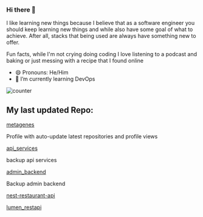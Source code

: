 ### Hi there 👋
I like learning new things because I believe that as a software engineer you should keep learning new things and while also have some goal of what to achieve. After all, stacks that being used are always have something new to offer.

Fun facts, while I'm not crying doing coding I love listening to a podcast and baking or just messing with a recipe that  I found online
- 😄 Pronouns: He/Him
- 🌱 I’m currently learning DevOps


![counter](https://ene3oosohyebu4a.m.pipedream.net)


## My last updated Repo:

[metagenes](https://github.com/metagenes/metagenes)

Profile with auto-update latest repositories and profile views

[api_services](https://github.com/metagenes/api_services)

backup api services

[admin_backend](https://github.com/metagenes/admin_backend)

Backup admin backend

[nest-restaurant-api](https://github.com/metagenes/nest-restaurant-api)



[lumen_restapi](https://github.com/metagenes/lumen_restapi)



